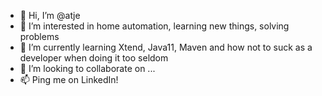 - 👋 Hi, I’m @atje
- 👀 I’m interested in home automation, learning new things, solving problems
- 🌱 I’m currently learning Xtend, Java11, Maven and how not to suck as a developer when doing it too seldom
- 💞️ I’m looking to collaborate on ...
- 📫 Ping me on LinkedIn! 

<!---
atje/atje is a ✨ special ✨ repository because its `README.md` (this file) appears on your GitHub profile.
You can click the Preview link to take a look at your changes.
--->
